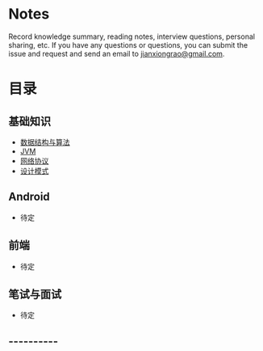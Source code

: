 # Notes
Record knowledge summary, reading notes, interview questions, personal sharing, etc.  If you have any questions or questions, you can submit the issue and request and send an email to  jianxiongrao@gmail.com.

# 目录

## 基础知识

- [数据结构与算法](https://github.com/raojianxiong/Notes/blob/master/basic/algorithms/README.md)
- [JVM]((https://github.com/raojianxiong/Notes/blob/master/basic/JVM/README.md))
- [网络协议]((https://github.com/raojianxiong/Notes/blob/master/basic/http/README.md))
- [设计模式]((https://github.com/raojianxiong/Notes/blob/master/basic/design_patterns/README.md))

## Android

- 待定

## 前端

- 待定

## 笔试与面试

- 待定

## ----------

